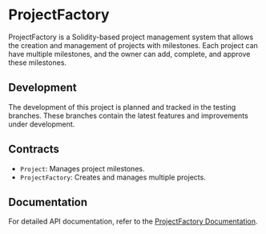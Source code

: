 # ProjectFactory

ProjectFactory is a Solidity-based project management system that allows the creation and management of projects with milestones. Each project can have multiple milestones, and the owner can add, complete, and approve these milestones.

## Development

The development of this project is planned and tracked in the testing branches. These branches contain the latest features and improvements under development.

## Contracts

- `Project`: Manages project milestones.
- `ProjectFactory`: Creates and manages multiple projects.

## Documentation

For detailed API documentation, refer to the [ProjectFactory Documentation](docs/ProjectFactory.md).

